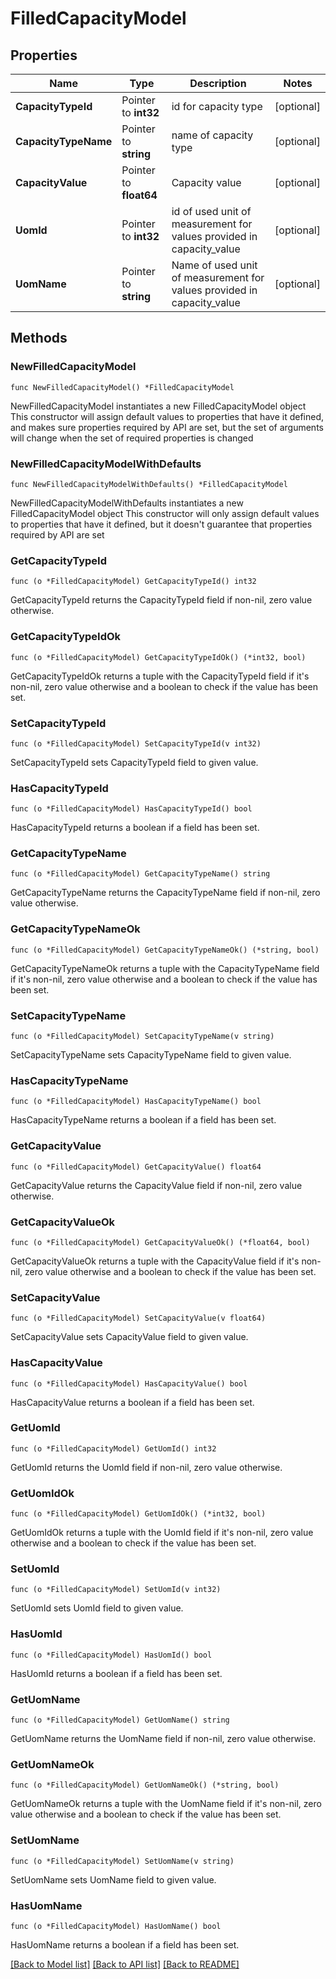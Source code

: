 # FilledCapacityModel

## Properties

Name | Type | Description | Notes
------------ | ------------- | ------------- | -------------
**CapacityTypeId** | Pointer to **int32** | id for capacity type | [optional] 
**CapacityTypeName** | Pointer to **string** | name of capacity type | [optional] 
**CapacityValue** | Pointer to **float64** | Capacity value | [optional] 
**UomId** | Pointer to **int32** | id of used unit of measurement for values provided in capacity_value | [optional] 
**UomName** | Pointer to **string** | Name of used unit of measurement for values provided in capacity_value | [optional] 

## Methods

### NewFilledCapacityModel

`func NewFilledCapacityModel() *FilledCapacityModel`

NewFilledCapacityModel instantiates a new FilledCapacityModel object
This constructor will assign default values to properties that have it defined,
and makes sure properties required by API are set, but the set of arguments
will change when the set of required properties is changed

### NewFilledCapacityModelWithDefaults

`func NewFilledCapacityModelWithDefaults() *FilledCapacityModel`

NewFilledCapacityModelWithDefaults instantiates a new FilledCapacityModel object
This constructor will only assign default values to properties that have it defined,
but it doesn't guarantee that properties required by API are set

### GetCapacityTypeId

`func (o *FilledCapacityModel) GetCapacityTypeId() int32`

GetCapacityTypeId returns the CapacityTypeId field if non-nil, zero value otherwise.

### GetCapacityTypeIdOk

`func (o *FilledCapacityModel) GetCapacityTypeIdOk() (*int32, bool)`

GetCapacityTypeIdOk returns a tuple with the CapacityTypeId field if it's non-nil, zero value otherwise
and a boolean to check if the value has been set.

### SetCapacityTypeId

`func (o *FilledCapacityModel) SetCapacityTypeId(v int32)`

SetCapacityTypeId sets CapacityTypeId field to given value.

### HasCapacityTypeId

`func (o *FilledCapacityModel) HasCapacityTypeId() bool`

HasCapacityTypeId returns a boolean if a field has been set.

### GetCapacityTypeName

`func (o *FilledCapacityModel) GetCapacityTypeName() string`

GetCapacityTypeName returns the CapacityTypeName field if non-nil, zero value otherwise.

### GetCapacityTypeNameOk

`func (o *FilledCapacityModel) GetCapacityTypeNameOk() (*string, bool)`

GetCapacityTypeNameOk returns a tuple with the CapacityTypeName field if it's non-nil, zero value otherwise
and a boolean to check if the value has been set.

### SetCapacityTypeName

`func (o *FilledCapacityModel) SetCapacityTypeName(v string)`

SetCapacityTypeName sets CapacityTypeName field to given value.

### HasCapacityTypeName

`func (o *FilledCapacityModel) HasCapacityTypeName() bool`

HasCapacityTypeName returns a boolean if a field has been set.

### GetCapacityValue

`func (o *FilledCapacityModel) GetCapacityValue() float64`

GetCapacityValue returns the CapacityValue field if non-nil, zero value otherwise.

### GetCapacityValueOk

`func (o *FilledCapacityModel) GetCapacityValueOk() (*float64, bool)`

GetCapacityValueOk returns a tuple with the CapacityValue field if it's non-nil, zero value otherwise
and a boolean to check if the value has been set.

### SetCapacityValue

`func (o *FilledCapacityModel) SetCapacityValue(v float64)`

SetCapacityValue sets CapacityValue field to given value.

### HasCapacityValue

`func (o *FilledCapacityModel) HasCapacityValue() bool`

HasCapacityValue returns a boolean if a field has been set.

### GetUomId

`func (o *FilledCapacityModel) GetUomId() int32`

GetUomId returns the UomId field if non-nil, zero value otherwise.

### GetUomIdOk

`func (o *FilledCapacityModel) GetUomIdOk() (*int32, bool)`

GetUomIdOk returns a tuple with the UomId field if it's non-nil, zero value otherwise
and a boolean to check if the value has been set.

### SetUomId

`func (o *FilledCapacityModel) SetUomId(v int32)`

SetUomId sets UomId field to given value.

### HasUomId

`func (o *FilledCapacityModel) HasUomId() bool`

HasUomId returns a boolean if a field has been set.

### GetUomName

`func (o *FilledCapacityModel) GetUomName() string`

GetUomName returns the UomName field if non-nil, zero value otherwise.

### GetUomNameOk

`func (o *FilledCapacityModel) GetUomNameOk() (*string, bool)`

GetUomNameOk returns a tuple with the UomName field if it's non-nil, zero value otherwise
and a boolean to check if the value has been set.

### SetUomName

`func (o *FilledCapacityModel) SetUomName(v string)`

SetUomName sets UomName field to given value.

### HasUomName

`func (o *FilledCapacityModel) HasUomName() bool`

HasUomName returns a boolean if a field has been set.


[[Back to Model list]](../README.md#documentation-for-models) [[Back to API list]](../README.md#documentation-for-api-endpoints) [[Back to README]](../README.md)


